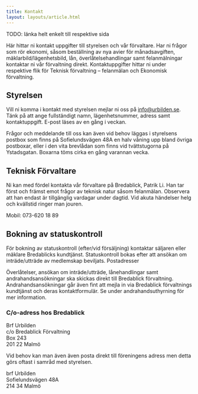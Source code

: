 ```yaml
---
title: Kontakt
layout: layouts/article.html
---
```


TODO: länka helt enkelt till respektive sida


Här hittar ni kontakt uppgifter till styrelsen och vår förvaltare. Har ni frågor som rör ekonomi, såsom beställning av nya avier för månadsavgiften, mäklarbild/lägenhetsbild, lån, överlåtelsehandlingar samt felanmälningar kontaktar ni vår förvaltning direkt. Kontaktuppgifter hittar ni under respektive flik för Teknisk förvaltning – felanmälan och Ekonomisk förvaltning.

## Styrelsen

Vill ni komma i kontakt med styrelsen mejlar ni oss på info@urbilden.se. Tänk på att ange fullständigt namn, lägenhetsnummer, adress samt kontaktuppgift. E-post läses av en gång i veckan.

Frågor och meddelande till oss kan även vid behov läggas i styrelsens postbox som finns på Sofielundsvägen 48A en halv våning upp bland övriga postboxar, eller i den vita brevlådan som finns vid tvättstugorna på Ystadsgatan. Boxarna töms cirka en gång varannan vecka.

## Teknisk Förvaltare

Ni kan med fördel kontakta vår förvaltare på Bredablick, Patrik Li. Han tar först och främst emot frågor av teknisk natur såsom felanmälan. Observera att han endast är tillgänglig vardagar under dagtid. Vid akuta händelser helg och kvällstid ringer man jouren.

Mobil: 073-620 18 89

## Bokning av statuskontroll

För bokning av statuskontroll (efter/vid försäljning) kontaktar säljaren eller mäklare Bredablicks kundtjänst. Statuskontroll bokas efter att ansökan om inträde/utträde av medlemskap beviljats.
Postadresser

Överlåtelser, ansökan om inträde/utträde, lånehandlingar samt andrahandsansökningar ska skickas direkt till Bredablick förvaltning. Andrahandsansökningar går även fint att mejla in via Bredablick förvaltnings kundtjänst och deras kontaktformulär. Se under andrahandsuthyrning för mer information.

### C/o-adress hos Bredablick

Brf Urbilden\
c/o Bredablick Förvaltning\
Box 243\
201 22 Malmö

Vid behov kan man även även posta direkt till föreningens adress men detta görs oftast  i samråd med styrelsen.

brf Urbilden\
Sofielundsvägen 48A\
214 34  Malmö
